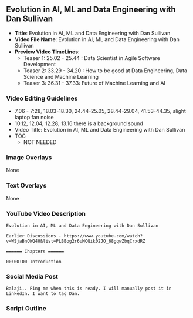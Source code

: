 ## Evolution in AI, ML and Data Engineering with Dan Sullivan

- **Title**: Evolution in AI, ML and Data Engineering with Dan Sullivan
- **Video File Name**: Evolution in AI, ML and Data Engineering with Dan Sullivan
- **Preview Video TimeLines**:
	- Teaser 1: 25.02 - 25.44 : Data Scientist in Agile Software Development
	- Teaser 2: 33.29 - 34.20 : How to be good at Data Engineering, Data Science and Machine Learning
	- Teaser 3: 36.31 - 37.33: Future of Machine Learning and AI

### Video Editing Guidelines

- 7.06 - 7:28, 18.03-18.30, 24.44-25.05, 28.44-29.04, 41.53-44.35,  slight laptop fan noise
- 10.12, 12.04, 12.28, 13.16 there is a background sound
- Video Title: Evolution in AI, ML and Data Engineering with Dan Sullivan
- TOC
	- NOT NEEDED

 
### Image Overlays

None

### Text Overlays

None

### YouTube Video Description

```
Evolution in AI, ML and Data Engineering with Dan Sullivan

Earlier Discussions - https://www.youtube.com/watch?v=WSjaBnOWQ40&list=PLBBog2r6uMCQik02JO_68gqwZbqCrxdRZ

▬▬▬▬▬▬ Chapters ▬▬▬▬▬▬ 

00:00:00 Introduction

```

### Social Media Post

```
Balaji.. Ping me when this is ready. I will manually post it in LinkedIn. I want to tag Dan.
```

### Script Outline

```
```
